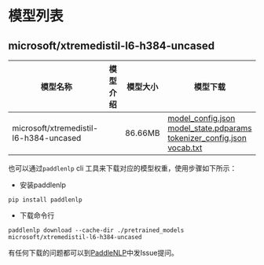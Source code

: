#  模型列表

## microsoft/xtremedistil-l6-h384-uncased

| 模型名称 | 模型介绍 | 模型大小  | 模型下载 |
| --- | --- | --- | --- |
|microsoft/xtremedistil-l6-h384-uncased|  | 86.66MB | [model_config.json](https://bj.bcebos.com/paddlenlp/models/community/microsoft/xtremedistil-l6-h384-uncased/model_config.json)<br>[model_state.pdparams](https://bj.bcebos.com/paddlenlp/models/community/microsoft/xtremedistil-l6-h384-uncased/model_state.pdparams)<br>[tokenizer_config.json](https://bj.bcebos.com/paddlenlp/models/community/microsoft/xtremedistil-l6-h384-uncased/tokenizer_config.json)<br>[vocab.txt](https://bj.bcebos.com/paddlenlp/models/community/microsoft/xtremedistil-l6-h384-uncased/vocab.txt) |

也可以通过`paddlenlp` cli 工具来下载对应的模型权重，使用步骤如下所示：

* 安装paddlenlp

```shell
pip install paddlenlp
```

* 下载命令行

```shell
paddlenlp download --cache-dir ./pretrained_models microsoft/xtremedistil-l6-h384-uncased
```

有任何下载的问题都可以到[PaddleNLP](https://github.com/PaddlePaddle/PaddleNLP)中发Issue提问。